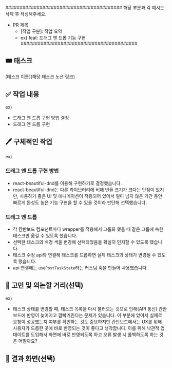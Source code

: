 #########################################
해당 부분과 각 예시는 삭제 후 작성해주세요.

- PR 제목
    - [작업 구분]: 작업 요약
    - ex) feat: 드래그 앤 드롭 기능 구현
#########################################

## 🎟️ 태스크

[태스크 이름](해당 태스크 노션 링크)

## ✅ 작업 내용

ex)

- 드래그 앤 드롭 구현 방법 결정
- 드래그 앤 드롭 구현

## 🖊️ 구체적인 작업

ex)

### 드래그 앤 드롭 구현 방법

- react-beautiful-dnd를 이용해 구현하기로 결정했습니다.
- react-beautiful-dnd는 다른 라이브러리에 비해 번들 크기가 크다는 단점이 있지만, 사용하기 좋은 UI 및 애니메이션이 적용되어 있어서 얼마 남지 않은 기간 동안 빠르게 완성도 높은 기능 구현을 할 수 있을 것이라 판단해 선택했습니다.

### 드래그 앤 드롭

- 각 칸반보드 컴포넌트마다 wrapper를 적용해서 그룹화 했을 때 같은 그룹에 속한 태스크만 옮길 수 있도록 했습니다.
- 선택한 태스크의 배경 색을 변경해 선택되었음을 확실히 인지할 수 있도록 했습니다.
- 태스크 수정 api와 연결해 태스크를 드롭하면 실제 태스크의 상태가 변경될 수 있도록 했습니다.
- api 연결에는 `usePostTaskState`라는 커스텀 훅을 만들어 사용했습니다.

## 🤔 고민 및 의논할 거리(선택)
    
ex)

- 태스크 상태를 변경할 때, 태스크 목록을 다시 불러오는 것으로 인해(API 통신) 칸반보드에 반영이 늦어지고 깜빡거린다는 문제가 있습니다. 이 부분에 있어서 실제로 요청이 성공했는지 여부를 확인하는 것도 중요하지만 칸반보드에서는 UX를 위해 사용자가 드롭한 곳에 바로 반영되는 것이 좋다고 생각합니다. 이를 위해 낙관적 업데이트를 도입해서 화면에 바로 반영되도록 하고 오류 발생 시 롤백하도록 하는 것은 어떨까요?

## 📸 결과 화면(선택)
